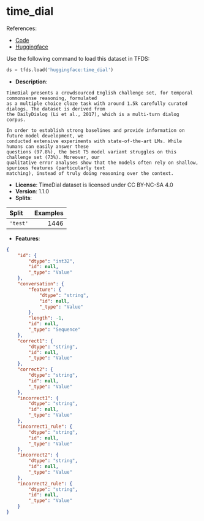 # time_dial

References:

*   [Code](https://github.com/huggingface/datasets/blob/master/datasets/time_dial)
*   [Huggingface](https://huggingface.co/datasets/time_dial)



Use the following command to load this dataset in TFDS:

```python
ds = tfds.load('huggingface:time_dial')
```

*   **Description**:

```
TimeDial presents a crowdsourced English challenge set, for temporal commonsense reasoning, formulated
as a multiple choice cloze task with around 1.5k carefully curated dialogs. The dataset is derived from
the DailyDialog (Li et al., 2017), which is a multi-turn dialog corpus.

In order to establish strong baselines and provide information on future model development, we
conducted extensive experiments with state-of-the-art LMs. While humans can easily answer these
questions (97.8%), the best T5 model variant struggles on this challenge set (73%). Moreover, our
qualitative error analyses show that the models often rely on shallow, spurious features (particularly text
matching), instead of truly doing reasoning over the context.
```

*   **License**: TimeDial dataset is licensed under CC BY-NC-SA 4.0
*   **Version**: 1.1.0
*   **Splits**:

Split  | Examples
:----- | -------:
`'test'` | 1446

*   **Features**:

```json
{
    "id": {
        "dtype": "int32",
        "id": null,
        "_type": "Value"
    },
    "conversation": {
        "feature": {
            "dtype": "string",
            "id": null,
            "_type": "Value"
        },
        "length": -1,
        "id": null,
        "_type": "Sequence"
    },
    "correct1": {
        "dtype": "string",
        "id": null,
        "_type": "Value"
    },
    "correct2": {
        "dtype": "string",
        "id": null,
        "_type": "Value"
    },
    "incorrect1": {
        "dtype": "string",
        "id": null,
        "_type": "Value"
    },
    "incorrect1_rule": {
        "dtype": "string",
        "id": null,
        "_type": "Value"
    },
    "incorrect2": {
        "dtype": "string",
        "id": null,
        "_type": "Value"
    },
    "incorrect2_rule": {
        "dtype": "string",
        "id": null,
        "_type": "Value"
    }
}
```


